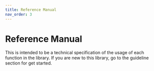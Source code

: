```yaml
---
title: Reference Manual
nav_order: 3
---
```

# Reference Manual

 This is intended to be a technical specification of the usage of each function in the library. If you are new to this library, go to the guideline section for get started.